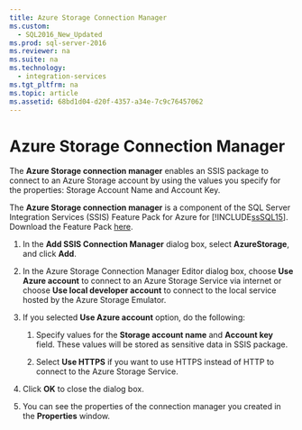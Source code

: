 ```yaml
---
title: Azure Storage Connection Manager
ms.custom: 
  - SQL2016_New_Updated
ms.prod: sql-server-2016
ms.reviewer: na
ms.suite: na
ms.technology: 
  - integration-services
ms.tgt_pltfrm: na
ms.topic: article
ms.assetid: 68bd1d04-d20f-4357-a34e-7c9c76457062
---
```

# Azure Storage Connection Manager
  The **Azure Storage connection manager** enables an SSIS package to connect to an Azure Storage account by using the values you specify for the properties: Storage Account Name and Account Key.  
  
 The **Azure Storage connection manager** is a component of the SQL Server Integration Services \(SSIS\) Feature Pack for Azure for [!INCLUDE[ssSQL15](../../Token\Other/ssSQL15_md.md)]. Download the Feature Pack [here](http://go.microsoft.com/fwlink/?LinkID=626967).  
  
1.  In the **Add SSIS Connection Manager** dialog box, select **AzureStorage**, and click **Add**.  
  
2.  In the Azure Storage Connection Manager Editor dialog box, choose **Use Azure account** to connect to an Azure Storage Service via internet or choose **Use local developer account** to connect to the local service hosted by the Azure Storage Emulator.  
  
3.  If you selected **Use Azure account** option, do the following:  
  
    1.  Specify values for the **Storage account name** and **Account key** field. These values will be stored as sensitive data in SSIS package.  
  
    2.  Select **Use HTTPS** if you want to use HTTPS instead of HTTP to connect to the Azure Storage Service.  
  
4.  Click **OK** to close the dialog box.  
  
5.  You can see the properties of the connection manager you created in the **Properties** window.  
  
  